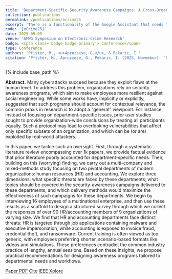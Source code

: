 ```yaml
---
title: 'Department-Specific Security Awareness Campaigns: A Cross-Organizational Study of HR and Accounting'
collection: publications
permalink: /publications/ecrime25
excerpt: 'There is a functionality of the Google Assistant that needs to be looked at...'
code: '[eCrime25]'
date: 2025-09-05
venue: 'APWG Symposium on Electronic Crime Research'
badge: <span class='badge badge-primary'> Conference</span>
type: Conference
authors: 'Pfister, M., <u>Apruzzese, G.</u>, & Pekaric, I.'
citation: 'Pfister, M., Apruzzese, G., Pekaric, I. (2025, November). "Department-Specific Security Awareness Campaigns: A Cross-Organizational Study of HR and Accounting" In <i>2025 Symposium on Electronic Crime Research (eCrime)</i>.'
---
```

{% include base_path %}

<b>Abstract.</b> Many cyberattacks succeed because they exploit flaws at the human level. To address this problem, organizations rely on security awareness programs, which aim to make employees more resilient against social engineering. While some works have, implicitly or explicitly, suggested that such programs should account for contextual relevance, the common praxis in research is to adopt a "general" viewpoint. For instance, instead of focusing on department-specific issues, prior user studies sought to provide organization-wide conclusions by treating all participants equally. Such a protocol may lead to overlooking vulnerabilities that affect only specific subsets of an organization, and which can be (or are) exploited by real-world attackers.

In this paper, we tackle such an oversight. First, through a systematic literature review encompassing over 1k papers, we provide factual evidence that prior literature poorly accounted for department-specific needs. Then, building on this (worrying) finding, we carry out a multi-company and mixed-methods study focusing on two pivotal departments of modern organizations: human resources (HR) and accounting. We explore three dimensions: what specific threats are faced by these departments; what topics should be covered in the security-awareness campaigns delivered to these departments; and which delivery methods would maximize the effectiveness of such campaigns for these departments. We begin by interviewing 16 employees of a multinational enterprise, and then use these results as a scaffold to design a structured survey through which we collect the responses of over 90 HR/accounting members of 9 organizations of varying size. We find that HR and accounting departments face distinct threats: HR is targeted through job applications containing malware and executive impersonation, while accounting is exposed to invoice fraud, credential theft, and ransomware. Current training is often viewed as too generic, with employees preferring shorter, scenario-based formats like videos and simulations. These preferences contradict the common industry practice of lengthy, annual sessions. Based on these insights, we propose practical recommendations for designing awareness programs tailored to departmental needs and workflows.


<a class="btn btn-outline-primary my-1 mr-1 btn-sm" href="{{ base_path }}/files/papers/ecrime25/ecrime25.pdf" target="_blank" rel="noopener">Paper PDF</a> 
<a class="btn btn-outline-primary my-1 mr-1 btn-sm" href="{{ base_path }}/files/papers/ecrime25/ecrime25_cite.html" target="_blank" rel="noopener">Cite</a>
<a class="btn btn-outline-primary my-1 mr-1 btn-sm" href="https://ieeexplore.ieee.org/abstract/document/" target="_blank" rel="noopener">IEEE Xplore</a>


